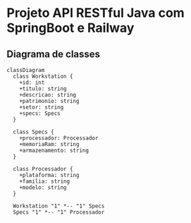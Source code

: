 # Projeto API RESTful Java com SpringBoot e Railway

## Diagrama de classes

```mermaid
classDiagram
  class Workstation {
    +id: int
    +titulo: string
    +descricao: string
    +patrimonio: string
    +setor: string
    +specs: Specs
  }

  class Specs {
    +processador: Processador
    +memoriaRam: string
    +armazenamento: string
  }

  class Processador {
    +plataforma: string
    +familia: string
    +modelo: string
  }

  Workstation "1" *-- "1" Specs
  Specs "1" *-- "1" Processador
```